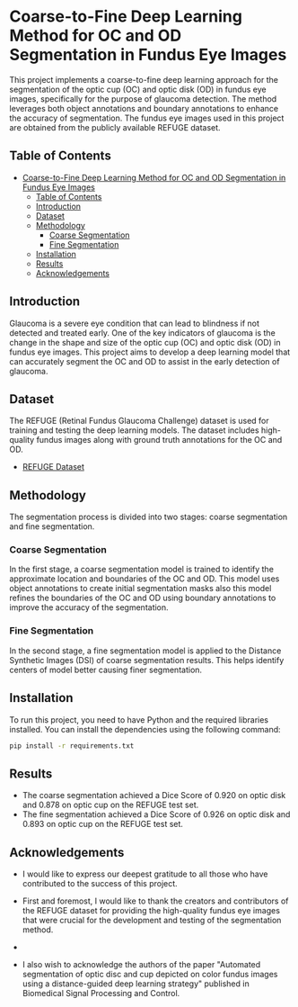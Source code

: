 # Coarse-to-Fine Deep Learning Method for OC and OD Segmentation in Fundus Eye Images

This project implements a coarse-to-fine deep learning approach for the segmentation of the optic cup (OC) and optic disk (OD) in fundus eye images, specifically for the purpose of glaucoma detection. The method leverages both object annotations and boundary annotations to enhance the accuracy of segmentation. The fundus eye images used in this project are obtained from the publicly available REFUGE dataset.

## Table of Contents

- [Coarse-to-Fine Deep Learning Method for OC and OD Segmentation in Fundus Eye Images](#coarse-to-fine-deep-learning-method-for-oc-and-od-segmentation-in-fundus-eye-images)
  - [Table of Contents](#table-of-contents)
  - [Introduction](#introduction)
  - [Dataset](#dataset)
  - [Methodology](#methodology)
    - [Coarse Segmentation](#coarse-segmentation)
    - [Fine Segmentation](#fine-segmentation)
  - [Installation](#installation)
  - [Results](#results)
  - [Acknowledgements](#acknowledgements)

## Introduction

Glaucoma is a severe eye condition that can lead to blindness if not detected and treated early. One of the key indicators of glaucoma is the change in the shape and size of the optic cup (OC) and optic disk (OD) in fundus eye images. This project aims to develop a deep learning model that can accurately segment the OC and OD to assist in the early detection of glaucoma.

## Dataset

The REFUGE (Retinal Fundus Glaucoma Challenge) dataset is used for training and testing the deep learning models. The dataset includes high-quality fundus images along with ground truth annotations for the OC and OD.

- [REFUGE Dataset](https://refuge.grand-challenge.org/)

## Methodology

The segmentation process is divided into two stages: coarse segmentation and fine segmentation.

### Coarse Segmentation

In the first stage, a coarse segmentation model is trained to identify the approximate location and boundaries of the OC and OD. This model uses object annotations to create initial segmentation masks also this model refines the boundaries of the OC and OD using boundary annotations to improve the accuracy of the segmentation.

### Fine Segmentation

In the second stage, a fine segmentation model is applied to the Distance Synthetic Images (DSI) of coarse segmentation results. This helps identify centers of model better causing finer segmentation.

## Installation

To run this project, you need to have Python and the required libraries installed. You can install the dependencies using the following command:

```bash
pip install -r requirements.txt

```
## Results
- The coarse segmentation achieved a Dice Score of 0.920 on optic disk and 0.878 on optic cup on the REFUGE test set.
- The fine segmentation achieved a Dice Score of 0.926 on optic disk and 0.893 on optic cup on the REFUGE test set.

## Acknowledgements

- I would like to express our deepest gratitude to all those who have contributed to the success of this project.

- First and foremost, I would like to thank the creators and contributors of the REFUGE dataset for providing the high-quality fundus eye images that were crucial for the development and testing of the segmentation method.
- 
- I also wish to acknowledge the authors of the paper "Automated segmentation of optic disc and cup depicted on color fundus images using a distance-guided deep learning strategy" published in Biomedical Signal Processing and Control.
